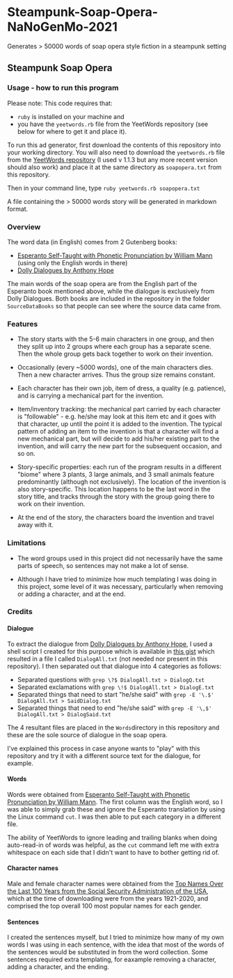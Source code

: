 # Steampunk-Soap-Opera-NaNoGenMo-2021
Generates > 50000 words of soap opera style fiction in a steampunk setting  

## Steampunk Soap Opera
### Usage - how to run this program
Please note: This code requires that:   
- ```ruby``` is installed on your machine and  
- you have the ```yeetwords.rb``` file from the YeetWords repository (see below for where to get it and place it).  

To run this ad generator, first download the contents of this repository into your working directory. You will also need to download the ```yeetwords.rb``` file from the [YeetWords repository](https://github.com/verachell/YeetWords) (I used v 1.1.3 but any more recent version should also work) and place it at the same directory as ```soapopera.txt``` from this repository.

Then in your command line, type ```ruby yeetwords.rb soapopera.txt```

A file containing the > 50000 words story will be generated in markdown format.

### Overview
The word data (in English) comes from 2 Gutenberg books:
- [Esperanto Self-Taught with Phonetic Pronunciation by William Mann](https://www.gutenberg.org/ebooks/23984) (using only the English words in there)  
- [Dolly Dialogues by Anthony Hope](https://www.gutenberg.org/ebooks/1203)  

The main words of the soap opera are from the English part of the Esperanto book mentioned above, while the dialogue is exclusively from Dolly Dialogues. Both books are included in the repository in the folder ```SourceDataBooks``` so that people can see where the source data came from.

### Features
- The story starts with the 5-6 main characters in one group, and then they split up into 2 groups where each group has a separate scene. Then the whole group gets back together to work on their invention.  

- Occasionally (every ~5000 words), one of the main characters dies. Then a new character arrives. Thus the group size remains constant. 

- Each character has their own job, item of dress, a quality (e.g. patience), and is carrying a mechanical part for the invention.

- Item/inventory tracking: the mechanical part carried by each character is "followable" - e.g. he/she may look at this item etc and it goes with that character, up until the point it is added to the invention. The typical pattern of adding an item to the invention is that a character will find a new mechanical part, but will decide to add his/her existing part to the invention, and will carry the new part for the subsequent occasion, and so on.

- Story-specific properties: each run of the program results in a different "biome" where 3 plants, 3 large animals, and 3 small animals feature predominantly (although not exclusively). The location of the invention is also story-specific. This location happens to be the last word in the story title, and tracks through the story with the group going there to work on their invention.

- At the end of the story, the characters board the invention and travel away with it.

### Limitations
- The word groups used in this project did not necessarily have the same parts of speech, so sentences may not make a lot of sense.

- Although I have tried to minimize how much templating I was doing in this project, some level of it was necessary, particularly when removing or adding a character, and at the end.

### Credits
#### Dialogue
To extract the dialogue from [Dolly Dialogues by Anthony Hope](https://www.gutenberg.org/ebooks/1203), I used a shell script I created for this purpose which is available in [this gist](https://gist.github.com/verachell/c3497f6f29465b8346e9d0ee3ed0e721) which resulted in a file I called ```DialogAll.txt``` (not needed nor present in this repository). I then separated out that dialogue into 4 categories as follows:

- Separated questions with ```grep \?$ DialogAll.txt > DialogQ.txt```  
- Separated exclamations with ```grep \!$ DialogAll.txt > DialogE.txt```  
- Separated things that need to start "he/she said" with ```grep -E '\.$' DialogAll.txt > SaidDialog.txt```   
- Separated things that need to end "he/she said" with ```grep -E '\,$' DialogAll.txt > DialogSaid.txt```  

The 4 resultant files are placed in the ```Words```directory in this repository and these are the sole source of dialogue in the soap opera.

I've explained this process in case anyone wants to "play" with this repository and try it with a different source text for the dialogue, for example.

#### Words
Words were obtained from [Esperanto Self-Taught with Phonetic Pronunciation by William Mann](https://www.gutenberg.org/ebooks/23984). The first column was the English word, so I was able to simply grab these and ignore the Esperanto translation by using the Linux command ```cut```. I was then able to put each category in a different file.

The ability of YeetWords to ignore leading and trailing blanks when doing auto-read-in of words was helpful, as the ```cut``` command left me with extra whitespace on each side that I didn't want to have to bother getting rid of.

#### Character names
Male and female character names were obtained from the [Top Names Over the Last 100 Years from the Social Security Administration of the USA](https://www.ssa.gov/OACT/babynames/decades/century.html), which at the time of downloading were from the years 1921-2020, and comprised the top overall 100 most popular names for each gender.

#### Sentences
I created the sentences myself, but I tried to minimize how many of my own words I was using in each sentence, with the idea that most of the words of the sentences would be substituted in from the word collection. Some sentences required extra templating, for eaxample removing a character, adding a character, and the ending.
